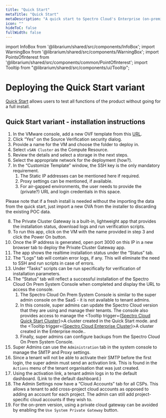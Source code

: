 ```yaml
---
title: "Quick Start"
metaTitle: "Quick Start"
metaDescription: "A quick start to Spectro Cloud's Enterprise (on-premise) variant."
icon: ""
hideToC: false
fullWidth: false
---
```


import InfoBox from '@librarium/shared/src/components/InfoBox';
import WarningBox from '@librarium/shared/src/components/WarningBox';
import PointsOfInterest from '@librarium/shared/src/components/common/PointOfInterest';
import Tooltip from "@librarium/shared/src/components/ui/Tooltip";

# Deploying the Quick Start variant

[Quick Start](/enterprise-version/#quickstart) allows users to test all functions of the product without going for a full install.

## Quick Start variant - installation instructions

1. In the VMware console, add a new OVF template from this [URL](https://vmwaregoldenimage.s3.amazonaws.com/u-1804-k-1188-428c.ova).
2. Click “Yes” on the Source Verification security dialog.
3. Provide a name for the VM and choose the folder to deploy in.
4. Select `vSAN Cluster` as the Compute Resource.
5. Review the details and select a storage in the next steps.
6. Select the appropriate network for the deployment (how?).
7. In the “Customize Template” window, the SSH key is the only mandatory requirement.
    1. The Static IP addresses can be mentioned here if required.
    2. Proxy settings can be mentioned, if available.
    3. For air-gapped environments, the user needs to provide the (private?) URL and login credentials in this space.

<InfoBox>
Please note that if a fresh install is needed without the importing the data from the quick start, just import a new OVA from the installer to discarding the existing POC data.
</InfoBox>

8. The Private Cluster Gateway is a built-in, lightweight app that provides the installation status, download logs and run verification scripts.
9. To run this app, click on the VM with the name provided in step 3 and click the Power On button.
10. Once the IP address is generated, open port 3000 on this IP in a new browser tab to deploy the Private Cluster Gateway app.
11. The app shows the realtime installation status under the “Status” tab.
12. The “Logs” tab will contain error logs, if any. This will eliminate the need to SSH and run scripts in case of errors.
13. Under “Tasks” scripts can be run specifically for verification of installation parameters.
14. The “Status” tab will reflect a successful installation of the Spectro Cloud On Prem System Console when completed and display the URL to access the console.
    1. The Spectro Cloud On Prem System Console is similar to the super admin console on the SaaS - it is not available to tenant admins.
    2. In this console, super admins can update the Spectro Cloud version that they are using and manage their tenants. The console also provides access to manage the <Tooltip trigger={<u>Spectro Cloud Quick Start Cluster</u>}>A cluster created in the Quick Start mode.</Tooltip> and the <Tooltip trigger={<u>Spectro Cloud Enterprise Cluster</u>}>A cluster created in the Enterprise mode.</Tooltip>.
    3. Finally, super admins can configure backups from the Spectro Cloud On Prem System Console.
15. Super Admins can use the `Administration` tab in the system console to manage the SMTP and Proxy settings.
16. Since a tenant will not be able to activate their SMTP before the first login, the super admin must send an activation link. This is found in the `Actions` menu of the tenant organisation that was just created.
17. Using the activation link, a tenant admin logs in to the default dashboard. (Link to the default dashboard.)
18. The Admin Settings now have a “Cloud Accounts” tab for all CSPs. This allows a tenant to add cross-project cloud accounts as opposed to adding an account for each project. The admin can still add project-specific cloud accounts if they wish to.
19. For the on-prem version, using a private cloud gateway can be avoided by enabling the `Use System Private Gateway` button.
